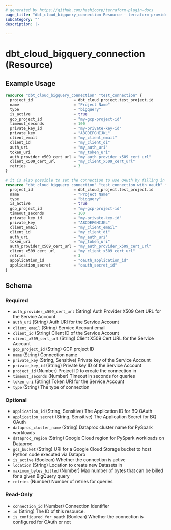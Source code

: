 ```yaml
---
# generated by https://github.com/hashicorp/terraform-plugin-docs
page_title: "dbt_cloud_bigquery_connection Resource - terraform-provider-dbt-cloud"
subcategory: ""
description: |-
  
---
```


# dbt_cloud_bigquery_connection (Resource)



## Example Usage

```terraform
resource "dbt_cloud_bigquery_connection" "test_connection" {
  project_id                  = dbt_cloud_project.test_project.id
  name                        = "Project Name"
  type                        = "bigquery"
  is_active                   = true
  gcp_project_id              = "my-gcp-project-id"
  timeout_seconds             = 100
  private_key_id              = "my-private-key-id"
  private_key                 = "ABCDEFGHIJKL"
  client_email                = "my_client_email"
  client_id                   = "my_client_di"
  auth_uri                    = "my_auth_uri"
  token_uri                   = "my_token_uri"
  auth_provider_x509_cert_url = "my_auth_provider_x509_cert_url"
  client_x509_cert_url        = "my_client_x509_cert_url"
  retries                     = 3
}

# it is also possible to set the connection to use OAuth by filling in `application_id` and `application_secret`
resource "dbt_cloud_bigquery_connection" "test_connection_with_oauth" {
  project_id                  = dbt_cloud_project.test_project.id
  name                        = "Project Name"
  type                        = "bigquery"
  is_active                   = true
  gcp_project_id              = "my-gcp-project-id"
  timeout_seconds             = 100
  private_key_id              = "my-private-key-id"
  private_key                 = "ABCDEFGHIJKL"
  client_email                = "my_client_email"
  client_id                   = "my_client_di"
  auth_uri                    = "my_auth_uri"
  token_uri                   = "my_token_uri"
  auth_provider_x509_cert_url = "my_auth_provider_x509_cert_url"
  client_x509_cert_url        = "my_client_x509_cert_url"
  retries                     = 3
  appplication_id             = "oauth_application_id"
  application_secret          = "oauth_secret_id"
}
```

<!-- schema generated by tfplugindocs -->
## Schema

### Required

- `auth_provider_x509_cert_url` (String) Auth Provider X509 Cert URL for the Service Account
- `auth_uri` (String) Auth URI for the Service Account
- `client_email` (String) Service Account email
- `client_id` (String) Client ID of the Service Account
- `client_x509_cert_url` (String) Client X509 Cert URL for the Service Account
- `gcp_project_id` (String) GCP project ID
- `name` (String) Connection name
- `private_key` (String, Sensitive) Private key of the Service Account
- `private_key_id` (String) Private key ID of the Service Account
- `project_id` (Number) Project ID to create the connection in
- `timeout_seconds` (Number) Timeout in seconds for queries
- `token_uri` (String) Token URI for the Service Account
- `type` (String) The type of connection

### Optional

- `application_id` (String, Sensitive) The Application ID for BQ OAuth
- `application_secret` (String, Sensitive) The Application Secret for BQ OAuth
- `dataproc_cluster_name` (String) Dataproc cluster name for PySpark workloads
- `dataproc_region` (String) Google Cloud region for PySpark workloads on Dataproc
- `gcs_bucket` (String) URI for a Google Cloud Storage bucket to host Python code executed via Datapro
- `is_active` (Boolean) Whether the connection is active
- `location` (String) Location to create new Datasets in
- `maximum_bytes_billed` (Number) Max number of bytes that can be billed for a given BigQuery query
- `retries` (Number) Number of retries for queries

### Read-Only

- `connection_id` (Number) Connection Identifier
- `id` (String) The ID of this resource.
- `is_configured_for_oauth` (Boolean) Whether the connection is configured for OAuth or not


